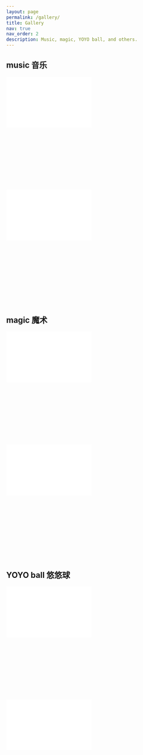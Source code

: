 ```yaml
---
layout: page
permalink: /gallery/
title: Gallery
nav: true
nav_order: 2
description: Music, magic, YOYO ball, and others.
---
```


<div class="projects">
<h2 class="category">music 音乐</h2>
<div class="row mt-3">
    <div style="position: relative; padding: 30% 45%;">
        <iframe style="position: absolute; width: 45%; height: 45%; left: 0; top: 0;" src="//player.bilibili.com/player.html?isOutside=true&aid=113977761727056&bvid=BV1dqNdeXENx&cid=28309128089&p=1&as_wide=1&high_quality=1&autoplay=0" scrolling="no" border="0" frameborder="no" framespacing="0" allowfullscreen="true"></iframe>
    </div>
    <div style="position: relative; padding: 30% 45%;">
        <iframe style="position: absolute; width: 45%; height: 45%; left: 0; top: 0;" src="//player.bilibili.com/player.html?isOutside=true&aid=113977761727056&bvid=BV1dqNdeXENx&cid=28309128089&p=1&as_wide=1&high_quality=1&autoplay=0" scrolling="no" border="0" frameborder="no" framespacing="0" allowfullscreen="true"></iframe>
</div>


<h2 class="category">magic 魔术</h2>
<div class="row mt-3">
    <div style="position: relative; padding: 30% 45%;">
	    <iframe style="position: absolute; width: 45%; height: 45%; left: 0; top: 0;" src="//player.bilibili.com/player.html?isOutside=true&aid=113977778507467&bvid=BV1RiNdeWEQF&cid=28309129312&p=1&as_wide=1&high_quality=1&autoplay=0" scrolling="no" border="0" frameborder="no" framespacing="0" allowfullscreen="true"></iframe>
    </div>
    <div style="position: relative; padding: 30% 45%;">
	    <iframe style="position: absolute; width: 45%; height: 45%; left: 0; top: 0;" src="//player.bilibili.com/player.html?isOutside=true&aid=113977778507467&bvid=BV1RiNdeWEQF&cid=28309129312&p=1&as_wide=1&high_quality=1&autoplay=0" scrolling="no" border="0" frameborder="no" framespacing="0" allowfullscreen="true"></iframe>
    </div>
</div>


<h2 class="category">YOYO ball 悠悠球</h2>
<div class="row mt-3">
    <div style="position: relative; padding: 30% 45%;">
        <iframe style="position: absolute; width: 45%; height: 45%; left: 0; top: 0;" src="//player.bilibili.com/player.html?isOutside=true&aid=1850814876&bvid=BV15W421N7Yo&cid=1447169835&p=1&as_wide=1&high_quality=1&autoplay=0" scrolling="no" frameborder="no" allowfullscreen="true"></iframe>
    </div>
    <div style="position: relative; padding: 30% 45%;">
        <iframe style="position: absolute; width: 45%; height: 45%; left: 0; top: 0;" src="//player.bilibili.com/player.html?isOutside=true&aid=1850814876&bvid=BV15W421N7Yo&cid=1447169835&p=1&as_wide=1&high_quality=1&autoplay=0" scrolling="no" frameborder="no" allowfullscreen="true"></iframe>
    </div>
</div>


</div>